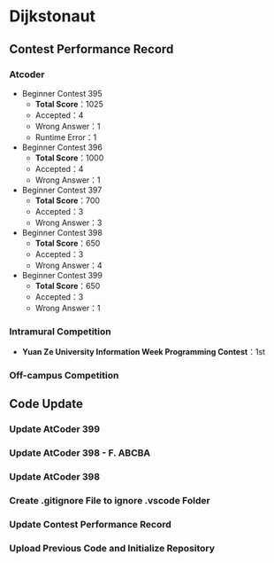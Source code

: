 # Dijkstonaut

## Contest Performance Record

### Atcoder

* Beginner Contest 395
    * **Total Score**：1025
    * Accepted：4
    * Wrong Answer：1
    * Runtime Error：1
* Beginner Contest 396
    * **Total Score**：1000
    * Accepted：4
    * Wrong Answer：1
* Beginner Contest 397
    * **Total Score**：700
    * Accepted：3
    * Wrong Answer：3
* Beginner Contest 398
    * **Total Score**：650
    * Accepted：3
    * Wrong Answer：4
* Beginner Contest 399
    * **Total Score**：650
    * Accepted：3
    * Wrong Answer：1

### Intramural Competition

* **Yuan Ze University Information Week Programming Contest**：1st

### Off-campus Competition

## Code Update

### Update AtCoder 399

### Update AtCoder 398 - F. ABCBA

### Update AtCoder 398

### Create .gitignore File to ignore .vscode Folder

### Update Contest Performance Record

### Upload Previous Code and Initialize Repository